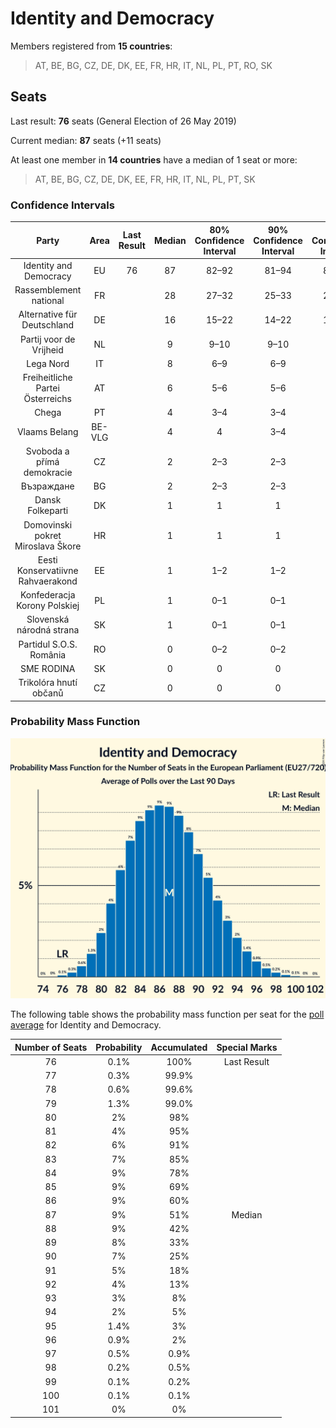 # Identity and Democracy

Members registered from **15 countries**:

> AT, BE, BG, CZ, DE, DK, EE, FR, HR, IT, NL, PL, PT, RO, SK

## Seats

Last result: **76** seats (General Election of 26 May 2019)

Current median: **87** seats (+11 seats)

At least one member in **14 countries** have a median of 1 seat or more:

> AT, BE, BG, CZ, DE, DK, EE, FR, HR, IT, NL, PL, PT, SK

### Confidence Intervals

| Party | Area | Last Result | Median | 80% Confidence Interval | 90% Confidence Interval | 95% Confidence Interval | 99% Confidence Interval |
|:-----:|:----:|:-----------:|:------:|:-----------------------:|:-----------------------:|:-----------------------:|:-----------------------:|
| Identity and Democracy | EU | 76 | 87 | 82–92 | 81–94 | 80–95 | 78–97 |
| Rassemblement national | FR | | 28 | 27–32 | 25–33 | 25–33 | 24–35 |
| Alternative für Deutschland | DE | | 16 | 15–22 | 14–22 | 14–22 | 12–22 |
| Partij voor de Vrijheid | NL | | 9 | 9–10 | 9–10 | 9–10 | 8–11 |
| Lega Nord | IT | | 8 | 6–9 | 6–9 | 6–9 | 5–10 |
| Freiheitliche Partei Österreichs | AT | | 6 | 5–6 | 5–6 | 5–6 | 5–6 |
| Chega | PT | | 4 | 3–4 | 3–4 | 3–5 | 3–5 |
| Vlaams Belang | BE-VLG | | 4 | 4 | 3–4 | 3–4 | 3–5 |
| Svoboda a přímá demokracie | CZ | | 2 | 2–3 | 2–3 | 2–3 | 1–3 |
| Възраждане | BG | | 2 | 2–3 | 2–3 | 2–3 | 2–3 |
| Dansk Folkeparti | DK | | 1 | 1 | 1 | 1 | 0–1 |
| Domovinski pokret Miroslava Škore | HR | | 1 | 1 | 1 | 1–2 | 0–2 |
| Eesti Konservatiivne Rahvaerakond | EE | | 1 | 1–2 | 1–2 | 1–2 | 1–2 |
| Konfederacja Korony Polskiej | PL | | 1 | 0–1 | 0–1 | 0–1 | 0–1 |
| Slovenská národná strana | SK | | 1 | 0–1 | 0–1 | 0–1 | 0–1 |
| Partidul S.O.S. România | RO | | 0 | 0–2 | 0–2 | 0–3 | 0–3 |
| SME RODINA | SK | | 0 | 0 | 0 | 0 | 0–1 |
| Trikolóra hnutí občanů | CZ | | 0 | 0 | 0 | 0 | 0 |

### Probability Mass Function

![Graph with seats probability mass function not yet produced](average-2024-03-15-seats-pmf-identityanddemocracy.png "Seats Probability Mass Function")

The following table shows the probability mass function per seat for the [poll average](average-2024-03-15.html) for Identity and Democracy.

| Number of Seats | Probability | Accumulated | Special Marks |
|:---------------:|:-----------:|:-----------:|:-------------:|
| 76 | 0.1% | 100% | Last Result |
| 77 | 0.3% | 99.9% |  |
| 78 | 0.6% | 99.6% |  |
| 79 | 1.3% | 99.0% |  |
| 80 | 2% | 98% |  |
| 81 | 4% | 95% |  |
| 82 | 6% | 91% |  |
| 83 | 7% | 85% |  |
| 84 | 9% | 78% |  |
| 85 | 9% | 69% |  |
| 86 | 9% | 60% |  |
| 87 | 9% | 51% | Median |
| 88 | 9% | 42% |  |
| 89 | 8% | 33% |  |
| 90 | 7% | 25% |  |
| 91 | 5% | 18% |  |
| 92 | 4% | 13% |  |
| 93 | 3% | 8% |  |
| 94 | 2% | 5% |  |
| 95 | 1.4% | 3% |  |
| 96 | 0.9% | 2% |  |
| 97 | 0.5% | 0.9% |  |
| 98 | 0.2% | 0.5% |  |
| 99 | 0.1% | 0.2% |  |
| 100 | 0.1% | 0.1% |  |
| 101 | 0% | 0% |  |


